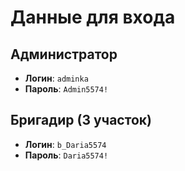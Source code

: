 ﻿# Данные для входа



## Администратор
- **Логин**: `adminka`
- **Пароль**: `Admin5574!`

## Бригадир (3 участок)
- **Логин**: `b_Daria5574`
- **Пароль**: `Daria5574!`




